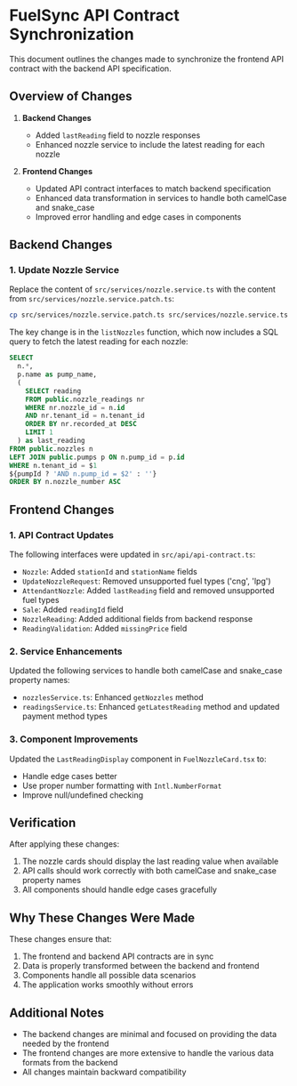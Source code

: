 # FuelSync API Contract Synchronization

This document outlines the changes made to synchronize the frontend API contract with the backend API specification.

## Overview of Changes

1. **Backend Changes**
   - Added `lastReading` field to nozzle responses
   - Enhanced nozzle service to include the latest reading for each nozzle

2. **Frontend Changes**
   - Updated API contract interfaces to match backend specification
   - Enhanced data transformation in services to handle both camelCase and snake_case
   - Improved error handling and edge cases in components

## Backend Changes

### 1. Update Nozzle Service

Replace the content of `src/services/nozzle.service.ts` with the content from `src/services/nozzle.service.patch.ts`:

```bash
cp src/services/nozzle.service.patch.ts src/services/nozzle.service.ts
```

The key change is in the `listNozzles` function, which now includes a SQL query to fetch the latest reading for each nozzle:

```sql
SELECT 
  n.*,
  p.name as pump_name,
  (
    SELECT reading 
    FROM public.nozzle_readings nr 
    WHERE nr.nozzle_id = n.id 
    AND nr.tenant_id = n.tenant_id
    ORDER BY nr.recorded_at DESC 
    LIMIT 1
  ) as last_reading
FROM public.nozzles n
LEFT JOIN public.pumps p ON n.pump_id = p.id
WHERE n.tenant_id = $1
${pumpId ? 'AND n.pump_id = $2' : ''}
ORDER BY n.nozzle_number ASC
```

## Frontend Changes

### 1. API Contract Updates

The following interfaces were updated in `src/api/api-contract.ts`:

- `Nozzle`: Added `stationId` and `stationName` fields
- `UpdateNozzleRequest`: Removed unsupported fuel types ('cng', 'lpg')
- `AttendantNozzle`: Added `lastReading` field and removed unsupported fuel types
- `Sale`: Added `readingId` field
- `NozzleReading`: Added additional fields from backend response
- `ReadingValidation`: Added `missingPrice` field

### 2. Service Enhancements

Updated the following services to handle both camelCase and snake_case property names:

- `nozzlesService.ts`: Enhanced `getNozzles` method
- `readingsService.ts`: Enhanced `getLatestReading` method and updated payment method types

### 3. Component Improvements

Updated the `LastReadingDisplay` component in `FuelNozzleCard.tsx` to:
- Handle edge cases better
- Use proper number formatting with `Intl.NumberFormat`
- Improve null/undefined checking

## Verification

After applying these changes:

1. The nozzle cards should display the last reading value when available
2. API calls should work correctly with both camelCase and snake_case property names
3. All components should handle edge cases gracefully

## Why These Changes Were Made

These changes ensure that:
1. The frontend and backend API contracts are in sync
2. Data is properly transformed between the backend and frontend
3. Components handle all possible data scenarios
4. The application works smoothly without errors

## Additional Notes

- The backend changes are minimal and focused on providing the data needed by the frontend
- The frontend changes are more extensive to handle the various data formats from the backend
- All changes maintain backward compatibility